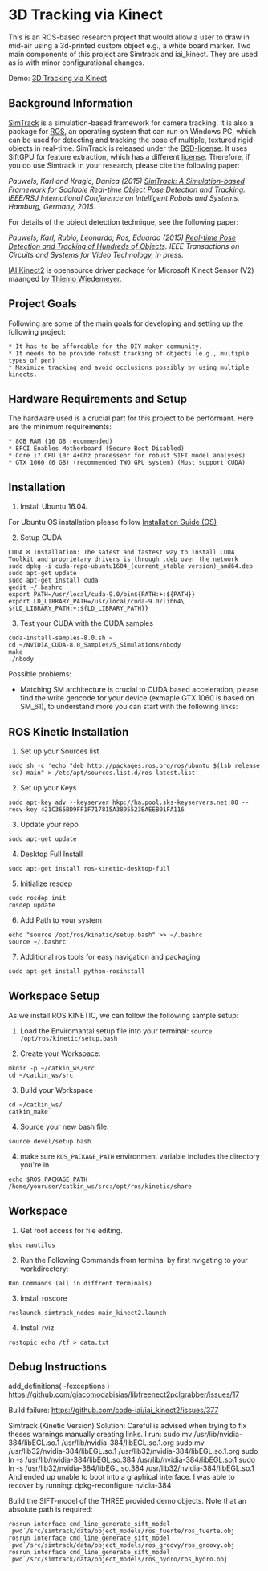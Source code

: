 3D Tracking via Kinect
=================

This is an ROS-based research project that would allow a user to draw in mid-air using a 3d-printed custom object e.g., a white board marker. Two main components of this project are Simtrack and iai_kinect. They are used as is with minor configurational changes. 

Demo: [3D Tracking via Kinect](https://youtu.be/-OLFaq7mcT0)

Background Information
----------------------------

[SimTrack](http://www.karlpauwels.com/simtrack) is a simulation-based framework for camera tracking. It is also a package for [ROS](http://www.ros.org/), an operating system that can run on Windows PC, which can be used for detecting and tracking the pose of multiple, textured rigid objects in real-time. SimTrack is released under the [BSD-license](http://opensource.org/licenses/BSD-3-Clause). It uses SiftGPU for feature extraction, which has a different [license](siftgpu/license.txt). Therefore, if you do use Simtrack in your research, please cite the following paper: 

*Pauwels, Karl and Kragic, Danica (2015) [SimTrack: A Simulation-based Framework for Scalable Real-time Object Pose Detection and Tracking](http://www.karlpauwels.com/downloads/iros_2015/Pauwels_IROS_2015.pdf). IEEE/RSJ International Conference on Intelligent Robots and Systems, Hamburg, Germany, 2015.*

For details of the object detection technique, see the following paper: 

*Pauwels, Karl; Rubio, Leonardo; Ros, Eduardo (2015) [Real-time Pose Detection and Tracking of Hundreds of Objects](http://www.karlpauwels.com/downloads/tcsvt_2015/Pauwels_IEEE_TCSVT_2015.pdf). IEEE Transactions on Circuits and Systems for Video Technology, in press.*

[IAI Kinect2](https://github.com/code-iai/iai_kinect2) is opensource driver package for Microsoft Kinect Sensor (V2) maanged by [Thiemo Wiedemeyer](https://github.com/code-iai/iai_kinect2).



Project Goals
---------------

Following are some of the main goals for developing and setting up the following project:

    * It has to be affordable for the DIY maker community. 
    * It needs to be provide robust tracking of objects (e.g., multiple types of pen)
    * Maximize tracking and avoid occlusions possibly by using multiple kinects.


Hardware Requirements and Setup
----------------------------------------

The hardware used is a crucial part for this project to be performant. Here are the minimum requirements:

    * 8GB RAM (16 GB recommended)
    * EFCI Enables Motherboard (Secure Boot Disabled)
    * Core i7 CPU (0r 4+Ghz processeor for robust SIFT model analyses)
    * GTX 1060 (6 GB) (recommended TWO GPU system) (Must support CUDA)


Installation
------------

1. Install Ubuntu 16.04.

For Ubuntu OS installation please follow [Installation Guide (OS)](https://www.ubuntu.com/download/desktop/install-ubuntu-desktop)

2. Setup CUDA
```
CUDA 8 Installation: The safest and fastest way to install CUDA Toolkit and proprietary drivers is through .deb over the network
sudo dpkg -i cuda-repo-ubuntu1604_(current_stable version)_amd64.deb
sudo apt-get update
sudo apt-get install cuda
gedit ~/.bashrc
export PATH=/usr/local/cuda-9.0/bin${PATH:+:${PATH}}
export LD_LIBRARY_PATH=/usr/local/cuda-9.0/lib64\ ${LD_LIBRARY_PATH:+:${LD_LIBRARY_PATH}}
```
3. Test your CUDA with the CUDA samples
```
cuda-install-samples-8.0.sh ~
cd ~/NVIDIA_CUDA-8.0_Samples/5_Simulations/nbody
make
./nbody
```
Possible problems:

- Matching SM architecture is crucial to CUDA based acceleration, please find the write gencode for your device (exmaple GTX 1060 is based on SM_61), to understand more you can start with the following links:


ROS Kinetic Installation
---------------------------

1. Set up your Sources list
```
sudo sh -c 'echo "deb http://packages.ros.org/ros/ubuntu $(lsb_release -sc) main" > /etc/apt/sources.list.d/ros-latest.list'
```
2. Set up your Keys
```
sudo apt-key adv --keyserver hkp://ha.pool.sks-keyservers.net:80 --recv-key 421C365BD9FF1F717815A3895523BAEEB01FA116
```
3. Update your repo
```
sudo apt-get update
```
4. Desktop Full Install
```
sudo apt-get install ros-kinetic-desktop-full
```
5. Initialize resdep
```
sudo rosdep init
rosdep update
```
6. Add Path to your system
```
echo "source /opt/ros/kinetic/setup.bash" >> ~/.bashrc
source ~/.bashrc
```
7. Additional ros tools for easy navigation and packaging
```
sudo apt-get install python-rosinstall
```


Workspace Setup
--------------------

As we install ROS KINETIC, we can follow the following sample setup:

1. Load the Enviromantal setup file into your terminal:
```source /opt/ros/kinetic/setup.bash```

2. Create your Workspace:
```
mkdir -p ~/catkin_ws/src
cd ~/catkin_ws/src
```
3. Build your Workspace
```
cd ~/catkin_ws/
catkin_make
```
4. Source your new bash file:
```
source devel/setup.bash
```
4. make sure `ROS_PACKAGE_PATH` environment variable includes the directory you're in
```
echo $ROS_PACKAGE_PATH /home/youruser/catkin_ws/src:/opt/ros/kinetic/share
```

Workspace
-------------

1. Get root access for file editing. 
```
gksu nautilus
```
2. Run the Following Commands from terminal by first nvigating to your workdirectory:

```
Run Commands (all in diffrent terminals)
```
3. Install roscore
```
roslaunch simtrack_nodes main_kinect2.launch
```
4. Install rviz
```
rostopic echo /tf > data.txt
```


Debug Instructions
----------------------
add_definitions( -fexceptions )
https://github.com/giacomodabisias/libfreenect2pclgrabber/issues/17

Build failure: https://github.com/code-iai/iai_kinect2/issues/377

Simtrack (Kinetic Version)
Solution:
Careful is advised when trying to fix theses warnings manually creating links.
I run:
sudo mv /usr/lib/nvidia-384/libEGL.so.1 /usr/lib/nvidia-384/libEGL.so.1.org
sudo mv /usr/lib32/nvidia-384/libEGL.so.1 /usr/lib32/nvidia-384/libEGL.so.1.org
sudo ln -s /usr/lib/nvidia-384/libEGL.so.384 /usr/lib/nvidia-384/libEGL.so.1
sudo ln -s /usr/lib32/nvidia-384/libEGL.so.384 /usr/lib32/nvidia-384/libEGL.so.1
And ended up unable to boot into a graphical interface. I was able to recover by running:
dpkg-reconfigure nvidia-384

Build the SIFT-model of the THREE provided demo objects. Note that an absolute path is required:
```
rosrun interface cmd_line_generate_sift_model `pwd`/src/simtrack/data/object_models/ros_fuerte/ros_fuerte.obj
rosrun interface cmd_line_generate_sift_model `pwd`/src/simtrack/data/object_models/ros_groovy/ros_groovy.obj
rosrun interface cmd_line_generate_sift_model `pwd`/src/simtrack/data/object_models/ros_hydro/ros_hydro.obj
```
